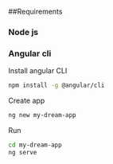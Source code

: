 
##Requirements 
### Node js 
### Angular cli 
Install angular CLI 
```bash
npm install -g @angular/cli
```

Create app 
```bash 
ng new my-dream-app
```

Run 

``` bash
cd my-dream-app
ng serve
```
